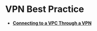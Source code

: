 # VPN Best Practice<a name="vpn_05_0000"></a>

-   **[Connecting to a VPC Through a VPN](connecting-to-a-vpc-through-a-vpn.md)**  


